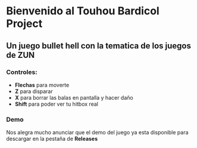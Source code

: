 # Bienvenido al Touhou Bardicol Project
## Un juego bullet hell con la tematica de los juegos de ZUN
### Controles:
- **Flechas** para moverte
- **Z** para disparar
- **X** para borrar las balas en pantalla y hacer daño
- **Shift** para poder ver tu hitbox real

### Demo
Nos alegra mucho anunciar que el demo del juego ya esta disponible para descargar en la pestaña de **Releases**


